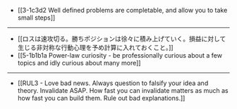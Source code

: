 - [[3-1c3d2 Well defined problems are completable, and allow you to take small steps]]
---
- [[ロスは速攻切る。勝ちポジションは徐々に積み上げていく。損益に対して生じる非対称な行動心理を予め計算に入れておくこと。]]
- [[5-1b1b1a Power-law curiosity - be professionally curious about a few topics and idly curious about many more]]
---
- [[RUL3 - Love bad news. Always question to falsify your idea and theory. Invalidate ASAP. How fast you can invalidate matters as much as how fast you can build them. Rule out bad explanations.]]
